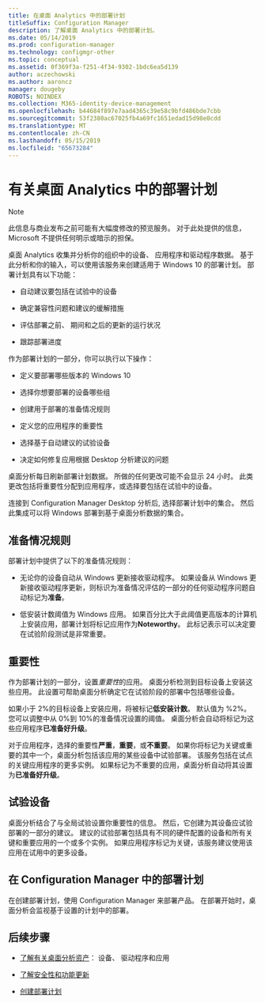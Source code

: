 ```yaml
---
title: 在桌面 Analytics 中的部署计划
titleSuffix: Configuration Manager
description: 了解桌面 Analytics 中的部署计划。
ms.date: 05/14/2019
ms.prod: configuration-manager
ms.technology: configmgr-other
ms.topic: conceptual
ms.assetid: 0f369f3a-f251-4f34-9302-1bdc6ea5d139
author: aczechowski
ms.author: aaroncz
manager: dougeby
ROBOTS: NOINDEX
ms.collection: M365-identity-device-management
ms.openlocfilehash: b44684f897e7aad4365c39e58c9bfd486bde7cbb
ms.sourcegitcommit: 53f2380ac67025fb4a69fc1651edad15d98e0cdd
ms.translationtype: MT
ms.contentlocale: zh-CN
ms.lasthandoff: 05/15/2019
ms.locfileid: "65673284"
---
```

# <a name="about-deployment-plans-in-desktop-analytics"></a>有关桌面 Analytics 中的部署计划

> [!Note]  
> 此信息与商业发布之前可能有大幅度修改的预览服务。 对于此处提供的信息，Microsoft 不提供任何明示或暗示的担保。  

桌面 Analytics 收集并分析你的组织中的设备、 应用程序和驱动程序数据。 基于此分析和你的输入，可以使用该服务来创建适用于 Windows 10 的部署计划。 部署计划具有以下功能：  

- 自动建议要包括在试验中的设备  

- 确定兼容性问题和建议的缓解措施  

- 评估部署之前、 期间和之后的更新的运行状况  

- 跟踪部署进度  

作为部署计划的一部分，你可以执行以下操作：  

- 定义要部署哪些版本的 Windows 10  

- 选择你想要部署的设备哪些组  

- 创建用于部署的准备情况规则  

- 定义您的应用程序的重要性  

- 选择基于自动建议的试验设备  

- 决定如何修复应用根据 Desktop 分析建议的问题  

桌面分析每日刷新部署计划数据。 所做的任何更改可能不会显示 24 小时。 此类更改包括将重要性分配到应用程序，或选择要包括在试验中的设备。  

连接到 Configuration Manager Desktop 分析后, 选择部署计划中的集合。 然后此集成可以将 Windows 部署到基于桌面分析数据的集合。



## <a name="readiness-rules"></a>准备情况规则

部署计划中提供了以下的准备情况规则：

- 无论你的设备自动从 Windows 更新接收驱动程序。 如果设备从 Windows 更新接收驱动程序更新，则标识为准备情况评估的一部分的任何驱动程序问题自动标记为**准备**。  

- 低安装计数阈值为 Windows 应用。 如果百分比大于此阈值更高版本的计算机上安装应用，部署计划将标记应用作为**Noteworthy**。 此标记表示可以决定要在试验阶段测试是非常重要。  



## <a name="importance"></a>重要性

作为部署计划的一部分，设置*重要性*的应用。 桌面分析检测到目标设备上安装这些应用。 此设置可帮助桌面分析确定它在试验阶段的部署中包括哪些设备。

如果小于 2%的目标设备上安装应用，将被标记**低安装计数**。 默认值为 %2%。 您可以调整中从 0%到 10%的准备情况设置的阈值。 桌面分析会自动将标记为这些应用程序**已准备好升级**。  

对于应用程序，选择的重要性**严重**，**重要**，或**不重要**。 如果你将标记为关键或重要的其中一个，桌面分析包括该应用的某些设备中试验部署。 该服务包括在试点的关键应用程序的更多实例。 如果标记为不重要的应用，桌面分析自动将其设置为**已准备好升级**。



## <a name="pilot-devices"></a>试验设备

桌面分析结合了与全局试验设置你重要性的信息。 然后，它创建为其设备应试验部署的一部分的建议。 建议的试验部署包括具有不同的硬件配置的设备和所有关键和重要应用的一个或多个实例。 如果应用程序标记为关键，该服务建议使用该应用在试用中的更多设备。



## <a name="deployment-plans-in-configuration-manager"></a>在 Configuration Manager 中的部署计划

在创建部署计划，使用 Configuration Manager 来部署产品。 在部署开始时，桌面分析会监视基于设置的计划中的部署。


## <a name="next-steps"></a>后续步骤

- [了解有关桌面分析资产](/sccm/desktop-analytics/about-assets)： 设备、 驱动程序和应用  

- [了解安全性和功能更新](/sccm/desktop-analytics/about-updates)  

- [创建部署计划](/sccm/desktop-analytics/create-deployment-plans)  

